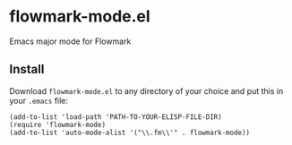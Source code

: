 # flowmark-mode.el
Emacs major mode for Flowmark

## Install

Download `flowmark-mode.el` to any directory of your choice and put this in your `.emacs` file:

``` elisp
(add-to-list 'load-path 'PATH-TO-YOUR-ELISP-FILE-DIR)
(require 'flowmark-mode)
(add-to-list 'auto-mode-alist '("\\.fm\\'" . flowmark-mode))
```
